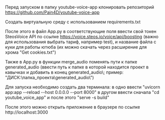 Перед запуском в папку youtube-voice-app клонировать репозиторий https://github.com/Pain4D/youtube-voice-app

Создать виртуальную среду с использованием requirements.txt

После этого в файл App.py в соответствующие поля ввести свой токен SteosVoice API по ссылке https://voice.steos.io/voice/api/boosting (важно для использования выбрать тариф, например test), и название файла с куки для работы ютюба (их можно скачать через расширение для хрома "Get cookies.txt")

Также в App.py в функции merge_audio поменять пути к папке generated_audio (ввести путь к папке в которой находится проект в кавычках и добавить в конец generated_audio\\; пример: "ДИСК:\папка_проекта\generated_audio\\")


Для запуска необходимо создать два терминала: в одно ввести "uvicorn app:app --reload --host 0.0.0.0 --port 8000" в другом ввести сначала "cd youtube_voice_app" и после этого "serve -s build"

После этого можно открыть приложение в браузере по ссылке http://localhost:3000
